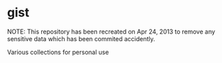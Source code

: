 gist
====

NOTE: This repository has been recreated on Apr 24, 2013 to remove any sensitive data which has been commited accidently.

Various collections for personal use
